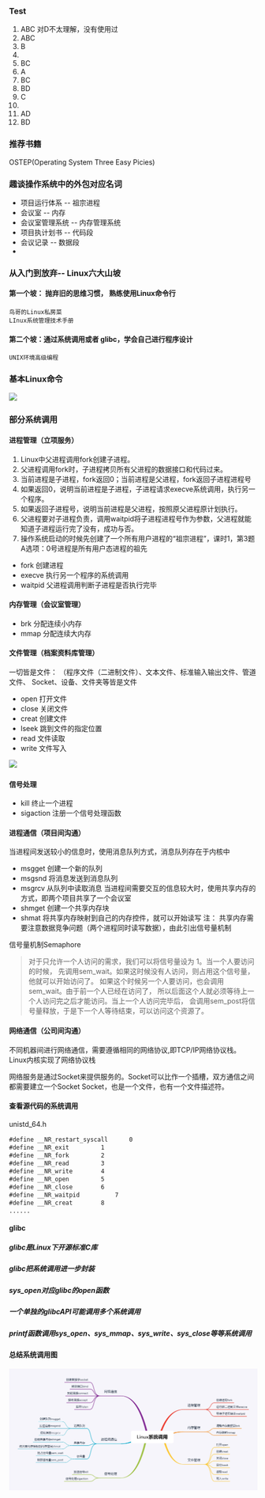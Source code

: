 ### Test

1. ABC 对D不太理解，没有使用过
2. ABC 
3. B
4. 
5. BC
6. A
7. BC
8. BD
9. C
10.
11. AD
12. BD

### 推荐书籍
OSTEP(Operating System Three Easy Picies)

### 趣谈操作系统中的外包对应名词
* 项目运行体系 -- 祖宗进程
* 会议室 -- 内存
* 会议室管理系统 -- 内存管理系统
* 项目执计划书 -- 代码段
* 会议记录 -- 数据段
* 
    



### 从入门到放弃-- Linux六大山坡
#### 第一个坡： 抛弃旧的思维习惯， 熟练使用Linux命令行
    鸟哥的Linux私房菜
    LInux系统管理技术手册
#### 第二个坡：通过系统调用或者 glibc，学会自己进行程序设计
    UNIX环境高级编程

#### 



### 基本Linux命令
![](https://static001.geekbang.org/resource/image/88/e5/8855bb645d8ecc35c80aa89cde5d16e5.jpg)


###  部分系统调用
#### 进程管理（立项服务）
1. Linux中父进程调用fork创建子进程。
2. 父进程调用fork时，子进程拷贝所有父进程的数据接口和代码过来。
3. 当前进程是子进程，fork返回0；当前进程是父进程，fork返回子进程进程号
4. 如果返回0，说明当前进程是子进程，子进程请求execve系统调用，执行另一个程序。
5. 如果返回子进程号，说明当前进程是父进程，按照原父进程原计划执行。
6. 父进程要对子进程负责，调用waitpid将子进程进程号作为参数，父进程就能知道子进程运行完了没有，成功与否。
7. 操作系统启动的时候先创建了一个所有用户进程的“祖宗进程”，课时1，第3题A选项：0号进程是所有用户态进程的祖先
* fork 创建进程
* execve 执行另一个程序的系统调用
* waitpid 父进程调用判断子进程是否执行完毕
#### 内存管理（会议室管理）
* brk 分配连续小内存
* mmap 分配连续大内存
#### 文件管理（档案资料库管理）
一切皆是文件： （程序文件（二进制文件）、文本文件、标准输入输出文件、管道文件、
Socket、设备、文件夹等皆是文件
* open 打开文件
* close 关闭文件
* creat 创建文件
* lseek 跳到文件的指定位置
* read 文件读取
* write 文件写入

![](https://static001.geekbang.org/resource/image/e4/df/e49b5c2a78ac09903d697126bfe6c5df.jpeg)

#### 信号处理
* kill 终止一个进程
* sigaction 注册一个信号处理函数

####  进程通信（项目间沟通）
当进程间发送较小的信息时，使用消息队列方式，消息队列存在于内核中
* msgget 创建一个新的队列
* msgsnd 将消息发送到消息队列
* msgrcv 从队列中读取消息
当进程间需要交互的信息较大时，使用共享内存的方式，即两个项目共享了一个会议室
* shmget 创建一个共享内存块
* shmat 将共享内存映射到自己的内存控件，就可以开始读写
注： 共享内存需要注意数据竞争问题（两个进程同时读写数据），由此引出信号量机制

信号量机制Semaphore
>对于只允许一个人访问的需求，我们可以将信号量设为 1。当一个人要访问的时候，
先调用sem_wait。如果这时候没有人访问，则占用这个信号量，他就可以开始访问了。
如果这个时候另一个人要访问，也会调用 sem_wait。由于前一个人已经在访问了，
所以后面这个人就必须等待上一个人访问完之后才能访问。当上一个人访问完毕后，
会调用sem_post将信号量释放，于是下一个人等待结束，可以访问这个资源了。

#### 网络通信（公司间沟通）
不同机器间进行网络通信，需要遵循相同的网络协议,即TCP/IP网络协议栈。
Linux内核实现了网络协议栈

网络服务是通过Socket来提供服务的。Socket可以比作一个插槽，双方通信之间都需要建立一个Socket
Socket，也是一个文件，也有一个文件描述符。

#### 查看源代码的系统调用

unistd_64.h
```
#define __NR_restart_syscall	  0
#define __NR_exit		  1
#define __NR_fork		  2
#define __NR_read		  3
#define __NR_write		  4
#define __NR_open		  5
#define __NR_close		  6
#define __NR_waitpid		  7
#define __NR_creat		  8
......

```

#### glibc
##### glibc是Linux下开源标准C库
##### glibc把系统调用进一步封装

##### sys_open对应glibc的open函数
##### 一个单独的glibcAPI可能调用多个系统调用
##### printf函数调用sys_open、sys_mmap、sys_write、sys_close等等系统调用


#### 总结系统调用图
![](../assets/images/系统调用命令.jpg)    




 



